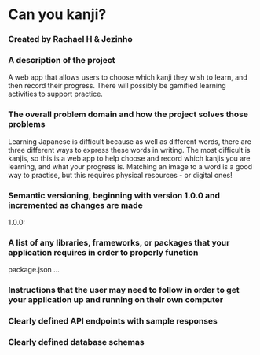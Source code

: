 # Can you kanji?

### Created by Rachael H & Jezinho  


### A description of the project  
A web app that allows users to choose which kanji they wish to learn, and then record their progress. There will possibly be gamified learning activities to support practice.

### The overall problem domain and how the project solves those problems  
Learning Japanese is difficult because as well as different words, there are three different ways to express these words in writing. The most difficult is kanjis, so this is a web app to help choose and record which kanjis you are learning, and what your progress is. Matching an image to a word is a good way to practise, but this requires physical resources - or digital ones!

### Semantic versioning, beginning with version 1.0.0 and incremented as changes are made  
1.0.0: 

### A list of any libraries, frameworks, or packages that your application requires in order to properly function  
package.json ...

### Instructions that the user may need to follow in order to get your application up and running on their own computer  


### Clearly defined API endpoints with sample responses  


### Clearly defined database schemas  
